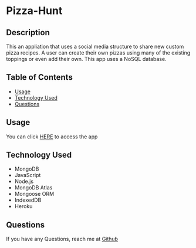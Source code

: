 # Pizza-Hunt

## Description 

This an appliation that uses a social media structure to share new custom pizza recipes. A user can create their own pizzas using many of the existing toppings or even add their own. This app uses a NoSQL database.

## Table of Contents
  - [Usage](#Usage)
  - [Technology Used](#technology-used)
  - [Questions](#Questions)

## Usage

You can click [HERE](https://fierce-falls-54250.herokuapp.com/) to access the app
## Technology Used
* MongoDB
* JavaScript
* Node.js
* MongoDB Atlas
* Mongoose ORM
* IndexedDB
* Heroku

## Questions
If you have any Questions, reach me at [Github](https://github.com/ItzGuled/pizza-hunt)
